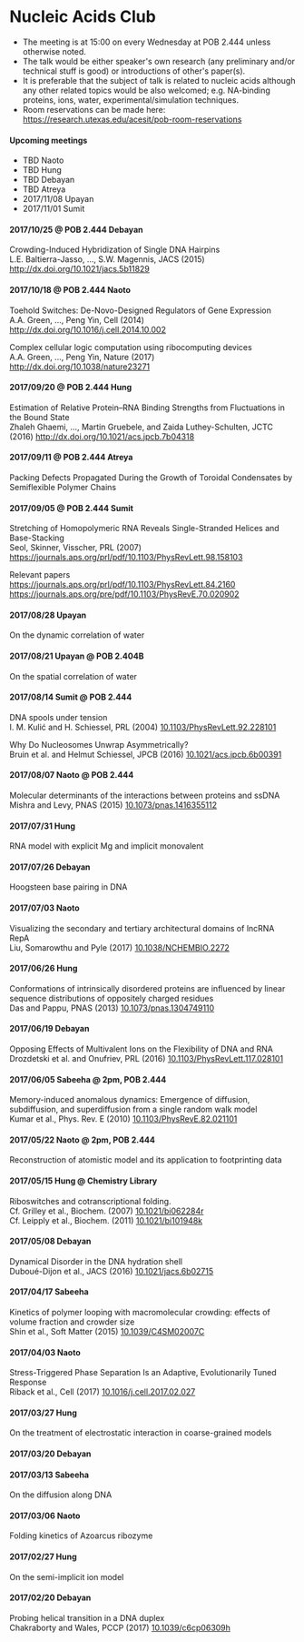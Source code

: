 # Nucleic Acids Club
 + The meeting is at 15:00 on every Wednesday at POB 2.444 unless otherwise noted.
 + The talk would be either speaker's own research (any preliminary and/or technical stuff is good) or introductions of other's paper(s).
 + It is preferable that the subject of talk is related to nucleic acids although any other related topics would be also welcomed; e.g. NA-binding proteins, ions, water, experimental/simulation techniques.
 + Room reservations can be made here: <https://research.utexas.edu/acesit/pob-room-reservations>


#### Upcoming meetings
 + TBD Naoto
 + TBD Hung
 + TBD Debayan
 + TBD Atreya
 + 2017/11/08 Upayan
 + 2017/11/01 Sumit
 
 
#### 2017/10/25 @ POB 2.444 Debayan
Crowding-Induced Hybridization of Single DNA Hairpins  
L.E. Baltierra-Jasso, ..., S.W. Magennis, JACS (2015) <http://dx.doi.org/10.1021/jacs.5b11829>
 
#### 2017/10/18 @ POB 2.444 Naoto
Toehold Switches: De-Novo-Designed Regulators of Gene Expression  
A.A. Green, ..., Peng Yin, Cell (2014) <http://dx.doi.org/10.1016/j.cell.2014.10.002>  
  
Complex cellular logic computation using ribocomputing devices  
A.A. Green, ..., Peng Yin, Nature (2017) <http://dx.doi.org/10.1038/nature23271>
 
#### 2017/09/20 @ POB 2.444 Hung
Estimation of Relative Protein–RNA Binding Strengths from Fluctuations in the Bound State  
Zhaleh Ghaemi, ..., Martin Gruebele, and Zaida Luthey-Schulten, JCTC (2016) <http://dx.doi.org/10.1021/acs.jpcb.7b04318>

#### 2017/09/11 @ POB 2.444 Atreya 
Packing Defects Propagated During the Growth of Toroidal Condensates by Semiflexible Polymer Chains
 
#### 2017/09/05 @ POB 2.444 Sumit
Stretching of Homopolymeric RNA Reveals Single-Stranded Helices and Base-Stacking  
Seol, Skinner, Visscher, PRL (2007) <https://journals.aps.org/prl/pdf/10.1103/PhysRevLett.98.158103>  
  
Relevant papers  
<https://journals.aps.org/prl/pdf/10.1103/PhysRevLett.84.2160>  
<https://journals.aps.org/pre/pdf/10.1103/PhysRevE.70.020902>
 
#### 2017/08/28 Upayan
On the dynamic correlation of water

#### 2017/08/21 Upayan @ POB 2.404B
On the spatial correlation of water

#### 2017/08/14 Sumit @ POB 2.444
DNA spools under tension  
I. M. Kulić and H. Schiessel, PRL (2004) [10.1103/PhysRevLett.92.228101](https://doi.org/10.1103/PhysRevLett.92.228101)

Why Do Nucleosomes Unwrap Asymmetrically?  
Bruin et al. and Helmut Schiessel, JPCB (2016) [10.1021/acs.jpcb.6b00391](https://doi.org/10.1021/acs.jpcb.6b00391)

#### 2017/08/07 Naoto @ POB 2.444
Molecular determinants of the interactions between proteins and ssDNA  
Mishra and Levy, PNAS (2015) [10.1073/pnas.1416355112](http://dx.doi.org/10.1073/pnas.1416355112)

#### 2017/07/31 Hung
RNA model with explicit Mg and implicit monovalent
 
#### 2017/07/26 Debayan
Hoogsteen base pairing in DNA

#### 2017/07/03 Naoto
Visualizing the secondary and tertiary architectural domains of lncRNA RepA  
Liu, Somarowthu and Pyle (2017) [10.1038/NCHEMBIO.2272](http://dx.doi.org/10.1038/NCHEMBIO.2272)
 
#### 2017/06/26 Hung
Conformations of intrinsically disordered proteins are influenced by linear sequence distributions of oppositely charged residues  
Das and Pappu, PNAS (2013) [10.1073/pnas.1304749110](http://dx.doi.org/10.1073/pnas.1304749110)

#### 2017/06/19 Debayan
Opposing Effects of Multivalent Ions on the Flexibility of DNA and RNA  
Drozdetski et al. and Onufriev, PRL (2016) [10.1103/PhysRevLett.117.028101](http://dx.doi.org/10.1103/PhysRevLett.117.028101)

#### 2017/06/05 Sabeeha @ 2pm, POB 2.444
Memory-induced anomalous dynamics: Emergence of diffusion, subdiffusion, and superdiffusion from a single random walk model  
Kumar et al., Phys. Rev. E (2010) [10.1103/PhysRevE.82.021101](http://dx.doi.org/10.1103/PhysRevE.82.021101)

#### 2017/05/22 Naoto @ 2pm, POB 2.444
Reconstruction of atomistic model and its application to footprinting data
 
#### 2017/05/15 Hung @ Chemistry Library
Riboswitches and cotranscriptional folding.  
Cf. Grilley et al., Biochem. (2007) [10.1021/bi062284r](http://dx.doi.org/10.1021/bi062284r)  
Cf. Leipply et al., Biochem. (2011) [10.1021/bi101948k](http://dx.doi.org/10.1021/bi101948k)

#### 2017/05/08 Debayan
Dynamical Disorder in the DNA hydration shell  
Duboué-Dijon et al., JACS (2016) [10.1021/jacs.6b02715](http://dx.doi.org/10.1021/jacs.6b02715)

#### 2017/04/17 Sabeeha
Kinetics of polymer looping with macromolecular crowding: effects of volume fraction and crowder size  
Shin et al., Soft Matter (2015) [10.1039/C4SM02007C](http://dx.doi.org/10.1039/C4SM02007C)

#### 2017/04/03 Naoto
Stress-Triggered Phase Separation Is an Adaptive, Evolutionarily Tuned Response  
Riback et al., Cell (2017) [10.1016/j.cell.2017.02.027](http://dx.doi.org/10.1016/j.cell.2017.02.027)

#### 2017/03/27 Hung
On the treatment of electrostatic interaction in coarse-grained models  

#### 2017/03/20 Debayan

#### 2017/03/13 Sabeeha
On the diffusion along DNA  

#### 2017/03/06 Naoto
Folding kinetics of Azoarcus ribozyme  

#### 2017/02/27 Hung
On the semi-implicit ion model  

#### 2017/02/20 Debayan 
Probing helical transition in a DNA duplex  
Chakraborty and Wales, PCCP (2017) [10.1039/c6cp06309h](http://dx.doi.org/10.1039/c6cp06309h)

